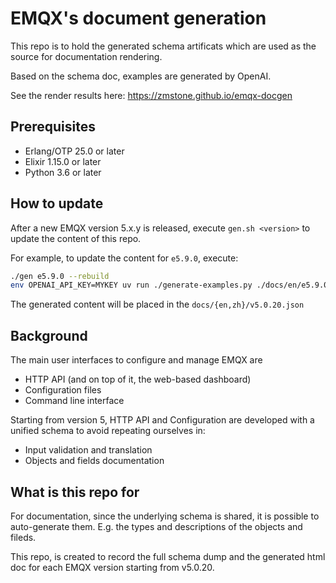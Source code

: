 # EMQX's document generation

This repo is to hold the generated schema artificats which are used as
the source for documentation rendering.

Based on the schema doc, examples are generated by OpenAI.

See the render results here: https://zmstone.github.io/emqx-docgen

## Prerequisites

- Erlang/OTP 25.0 or later
- Elixir 1.15.0 or later
- Python 3.6 or later

## How to update

After a new EMQX version 5.x.y is released, execute `gen.sh <version>` to update the content of this repo.

For example, to update the content for `e5.9.0`, execute:

```bash
./gen e5.9.0 --rebuild
env OPENAI_API_KEY=MYKEY uv run ./generate-examples.py ./docs/en/e5.9.0.json
```

The generated content will be placed in the `docs/{en,zh}/v5.0.20.json`

## Background

The main user interfaces to configure and manage EMQX are

- HTTP API (and on top of it, the web-based dashboard)
- Configuration files
- Command line interface

Starting from version 5, HTTP API and Configuration are developed with
a unified schema to avoid repeating ourselves in:

- Input validation and translation
- Objects and fields documentation

## What is this repo for

For documentation, since the underlying schema is shared,
it is possible to auto-generate them.
E.g. the types and descriptions of the objects and fileds.

This repo, is created to record the full schema dump and the generated html doc for each EMQX version starting from v5.0.20.
